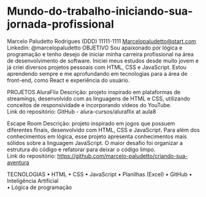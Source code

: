 # Mundo-do-trabalho-iniciando-sua-jornada-profissional




Marcelo Paludetto Rodrigues
(DDD) 11111-1111
Marcelopaludetto@start.com
Linkedin: @marcelopaludetto
OBJETIVO
Sou apaixonado por lógica e programação e tenho desejo de iniciar minha carreira profissional na área de desenvolvimento de software. Iniciei meus estudos desde muito jovem e já criei diversos projetos pessoais com HTML, CSS e JavaScript. Estou aprendendo sempre e me aprofundando em tecnologias para a área de front-end, como React e experiência do usuário.

PROJETOS 
AluraFlix 
Descrição: projeto inspirado em plataformas de streamings, desenvolvido com as linguagens de HTML e CSS, utilizando conceitos de responsividade e incorporando vídeos do YouTube.   
Link do repositório: GitHub - alura-cursos/aluraflix at aula8 

Escape Room 
Descrição: projeto inspirado em jogos que possuem diferentes finais, desenvolvido com HTML, CSS e JavaScript. Para além dos conhecimentos em lógica, esse projeto apresenta conhecimentos mais sólidos sobre a linguagem JavaScript. O maior desafio foi organizar a estrutura do código e refatorar para deixar o código limpo.  
Link do repositório: https://github.com/marcelo-paludetto/criando-sua-aventura 

TECNOLOGIAS 
    • HTML 
    • CSS 
    • JavaScript 
    • Planilhas (Excel) 
    • GitHub 
    • Inteligência Artificial  
    • Lógica de programação




